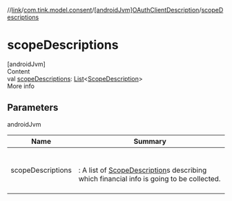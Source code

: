 //[link](../../index.md)/[com.tink.model.consent](../index.md)/[[androidJvm]OAuthClientDescription](index.md)/[scopeDescriptions](scope-descriptions.md)



# scopeDescriptions  
[androidJvm]  
Content  
val [scopeDescriptions](scope-descriptions.md): [List](https://kotlinlang.org/api/latest/jvm/stdlib/kotlin.collections/-list/index.html)<[ScopeDescription](../[android-jvm]-scope-description/index.md)>  
More info  


## Parameters  
  
androidJvm  
  
|  Name|  Summary| 
|---|---|
| <a name="com.tink.model.consent/OAuthClientDescription/scopeDescriptions/#/PointingToDeclaration/"></a>scopeDescriptions| <a name="com.tink.model.consent/OAuthClientDescription/scopeDescriptions/#/PointingToDeclaration/"></a><br><br>: A list of [ScopeDescription](../[android-jvm]-scope-description/index.md)s describing which financial info is going to be collected.<br><br>
  
  



